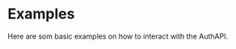 # Examples

<include from="Snippets-AuthAPI.md" element-id="snippet-header" />

Here are som basic examples on how to interact with the AuthAPI.